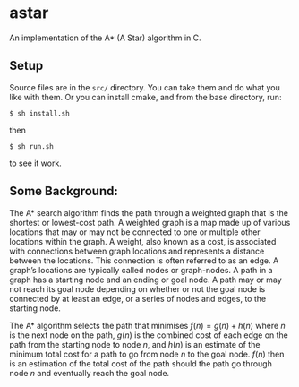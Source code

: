 # astar
An implementation of the A* (A Star) algorithm in C.

## Setup
Source files are in the ```src/```  directory. You can take them and do what you like with them. Or you can install cmake, and from the base directory, run: 
```
$ sh install.sh 
```
then
```
$ sh run.sh
```
to see it work.

## Some Background:
The A* search algorithm finds the path through a weighted graph that is the shortest or lowest-cost path. A weighted graph is a map made up of various locations that may or may not be connected to one or multiple other locations within the graph. A weight, also known as a cost, is associated with connections between graph locations and represents a distance between the locations. This connection is often referred to as an edge. A graph’s locations are typically called nodes or graph-nodes. A path in a graph has a starting node and an ending or goal node. A path may or may not reach its goal node depending on whether or not the goal node is connected by at least an edge, or a series of nodes and edges, to the starting node. 

The A* algorithm selects the path that minimises $f(n) = g(n) + h(n)$ where $n$ is the next node on the path, $g(n)$ is the combined cost of each edge on the path from the starting node to node $n$, and $h(n)$ is an estimate of the minimum total cost for a path to go from node $n$ to the goal node. $f(n)$ then is an estimation of the total cost of the path should the path go through node $n$ and eventually reach the goal node.
